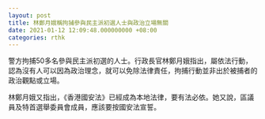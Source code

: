 ```yaml
---
layout: post
title: 林鄭月娥稱拘捕參與民主派初選人士與政治立場無關
date: 2021-01-12 12:09:48.000000000 +08:00
categories: rthk
---
```


警方拘捕50多名參與民主派初選的人士。行政長官林鄭月娥指出，屬依法行動，認為沒有人可以因為政治理念，就可以免除法律責任，拘捕行動並非出於被捕者的政治觀點或立場。

林鄭月娥又指出，《香港國安法》已經成為本地法律，要有法必依。她又說，區議員及特首選舉委員會成員，應該要按國安法宣誓。
